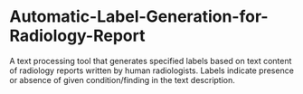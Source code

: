# Automatic-Label-Generation-for-Radiology-Report
A text processing tool that generates specified labels based on text content of radiology reports written by human radiologists. Labels indicate presence or absence of given condition/finding in the text description. 
